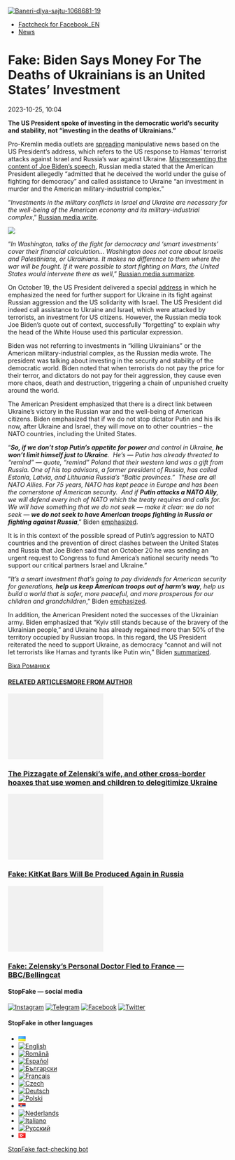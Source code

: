 [![](https://www.stopfake.org/content/uploads/2023/10/Baneri-dlya-sajtu-1068681-19.png "Baneri-dlya-sajtu-1068681-19")](https://www.stopfake.org/content/uploads/2023/10/Baneri-dlya-sajtu-1068681-19.png)

*   [Factcheck for Facebook\_EN](https://www.stopfake.org/en/category/factcheck-facebook-en/)
*   [News](https://www.stopfake.org/en/category/news/)

Fake: Biden Says Money For The Deaths of Ukrainians is an United States’ Investment
===================================================================================

2023-10-25, 10:04

[](https://www.facebook.com/sharer/sharer.php?u=https%3A%2F%2Fwww.stopfake.org%2Fen%2Ffake-biden-says-money-for-the-deaths-of-ukrainians-is-an-united-states-investment%2F "Facebook")[](viber://forward?text=Fake%3A%20Biden%20Says%20Money%20For%20The%20Deaths%20of%20Ukrainians%20is%20an%20United%20States%27%20Investment%20https%3A%2F%2Fwww.stopfake.org%2Fen%2Ffake-biden-says-money-for-the-deaths-of-ukrainians-is-an-united-states-investment%2F "Viber")[](https://twitter.com/intent/tweet?text=Fake%3A%20Biden%20Says%20Money%20For%20The%20Deaths%20of%20Ukrainians%20is%20an%20United%20States%27%20Investment&url=https%3A%2F%2Fwww.stopfake.org%2Fen%2Ffake-biden-says-money-for-the-deaths-of-ukrainians-is-an-united-states-investment%2F "X")[](https://api.whatsapp.com/send?text=Fake%3A%20Biden%20Says%20Money%20For%20The%20Deaths%20of%20Ukrainians%20is%20an%20United%20States%27%20Investment%20https%3A%2F%2Fwww.stopfake.org%2Fen%2Ffake-biden-says-money-for-the-deaths-of-ukrainians-is-an-united-states-investment%2F "Whatsapp")[](https://www.stopfake.org/en/fake-biden-says-money-for-the-deaths-of-ukrainians-is-an-united-states-investment/)[](https://telegram.me/share/url?url=https%3A%2F%2Fwww.stopfake.org%2Fen%2Ffake-biden-says-money-for-the-deaths-of-ukrainians-is-an-united-states-investment%2F&text=Fake%3A%20Biden%20Says%20Money%20For%20The%20Deaths%20of%20Ukrainians%20is%20an%20United%20States%27%20Investment "Telegram")[](https://www.instagram.com/ "Instagram")

  

**The US President spoke of investing in the democratic world’s security and stability, not “investing in the deaths of Ukrainians.”**

Pro-Kremlin media outlets are [spreading](https://web.archive.org/web/20231024184122/https:/www.kp.ru/daily/27571.5/4839895/) manipulative news based on the US President’s address, which refers to the US response to Hamas’ terrorist attacks against Israel and Russia’s war against Ukraine. [Misrepresenting the content of Joe Biden’s speech](https://web.archive.org/web/20231024184230/https:/eadaily.com/ru/news/2023/10/20/ssha-priznali-chto-obmanyvali-mir-prikryvayas-borboy-za-demokratiyu-zaharova), Russian media stated that the American President allegedly “admitted that he deceived the world under the guise of fighting for democracy” and called assistance to Ukraine “an investment in murder and the American military-industrial complex.”

“_Investments in the military conflicts in Israel and Ukraine are necessary for the well-being of the American economy and its military-industrial complex_,” [Russian media write](https://web.archive.org/web/20231024184446/https:/www.kp.ru/daily/27571.5/4839950/).

![](https://www.stopfake.org/content/uploads/2023/10/Screenshot-2023-10-25-at-13.00.01-1024x661-1.png)

“_In Washington, talks of the fight for democracy and ‘smart investments’ cover their financial calculation… Washington does not care about Israelis and Palestinians, or Ukrainians. It makes no difference to them where the war will be fought. If it were possible to start fighting on Mars, the United States would intervene there as well_,” [Russian media summarize](https://vz.ru/news/2023/10/20/1235933.html).

On October 19, the US President delivered a special [address](https://www.youtube.com/watch?v=BKd8pcZC0G0&ab_channel=%D0%93%D0%BE%D0%BB%D0%BE%D1%81%D0%90%D0%BC%D0%B5%D1%80%D0%B8%D0%BA%D0%B8) in which he emphasized the need for further support for Ukraine in its fight against Russian aggression and the US solidarity with Israel. The US President did indeed call assistance to Ukraine and Israel, which were attacked by terrorists, an investment for US citizens. However, the Russian media took Joe Biden’s quote out of context, successfully “forgetting” to explain why the head of the White House used this particular expression.

Biden was not referring to investments in “killing Ukrainians” or the American military-industrial complex, as the Russian media wrote. The president was talking about investing in the security and stability of the democratic world. Biden noted that when terrorists do not pay the price for their terror, and dictators do not pay for their aggression, they cause even more chaos, death and destruction, triggering a chain of unpunished cruelty around the world.

The American President emphasized that there is a direct link between Ukraine’s victory in the Russian war and the well-being of American citizens. Biden emphasized that if we do not stop dictator Putin and his ilk now, after Ukraine and Israel, they will move on to other countries – the NATO countries, including the United States.

“**_So, if we don’t stop Putin’s appetite for power_** _and control in Ukraine,_ **_he won’t limit himself just to Ukraine_**_.  He’s — Putin has already threated to “remind” — quote, “remind” Poland that their western land was a gift from Russia. One of his top advisors, a former president of Russia, has called Estonia, Latvia, and Lithuania Russia’s “Baltic provinces.”  These are all NATO Allies. For 75 years, NATO has kept peace in Europe and has been the cornerstone of American security.  And if_ **_Putin attacks a NATO Ally_**_, we will defend every inch of NATO which the treaty requires and calls for. We will have something that we do not seek — make it clear: we do not seek —_ **_we do not seek to have American troops fighting in Russia or fighting against Russia_**,” Biden [emphasized](https://www.whitehouse.gov/briefing-room/speeches-remarks/2023/10/20/remarks-by-president-biden-on-the-unites-states-response-to-hamass-terrorist-attacks-against-israel-and-russias-ongoing-brutal-war-against-ukraine/).

It is in this context of the possible spread of Putin’s aggression to NATO countries and the prevention of direct clashes between the United States and Russia that Joe Biden said that on October 20 he was sending an urgent request to Congress to fund America’s national security needs “to support our critical partners Israel and Ukraine.”

“_It’s a smart investment that’s going to pay dividends for American security for generations,_ **_help us keep American troops out of harm’s way_**_, help us build a world that is safer, more peaceful, and more prosperous for our children and grandchildren_,” Biden [emphasized](https://www.whitehouse.gov/briefing-room/speeches-remarks/2023/10/20/remarks-by-president-biden-on-the-unites-states-response-to-hamass-terrorist-attacks-against-israel-and-russias-ongoing-brutal-war-against-ukraine/). 

In addition, the American President noted the successes of the Ukrainian army. Biden emphasized that “Kyiv still stands because of the bravery of the Ukrainian people,” and Ukraine has already regained more than 50% of the territory occupied by Russian troops. In this regard, the US President reiterated the need to support Ukraine, as democracy “cannot and will not let terrorists like Hamas and tyrants like Putin win,” Biden [summarized](https://www.whitehouse.gov/briefing-room/speeches-remarks/2023/10/20/remarks-by-president-biden-on-the-unites-states-response-to-hamass-terrorist-attacks-against-israel-and-russias-ongoing-brutal-war-against-ukraine/). 

  

[](https://www.facebook.com/sharer/sharer.php?u=https%3A%2F%2Fwww.stopfake.org%2Fen%2Ffake-biden-says-money-for-the-deaths-of-ukrainians-is-an-united-states-investment%2F "Facebook")[](viber://forward?text=Fake%3A%20Biden%20Says%20Money%20For%20The%20Deaths%20of%20Ukrainians%20is%20an%20United%20States%27%20Investment%20https%3A%2F%2Fwww.stopfake.org%2Fen%2Ffake-biden-says-money-for-the-deaths-of-ukrainians-is-an-united-states-investment%2F "Viber")[](https://twitter.com/intent/tweet?text=Fake%3A%20Biden%20Says%20Money%20For%20The%20Deaths%20of%20Ukrainians%20is%20an%20United%20States%27%20Investment&url=https%3A%2F%2Fwww.stopfake.org%2Fen%2Ffake-biden-says-money-for-the-deaths-of-ukrainians-is-an-united-states-investment%2F "X")[](https://api.whatsapp.com/send?text=Fake%3A%20Biden%20Says%20Money%20For%20The%20Deaths%20of%20Ukrainians%20is%20an%20United%20States%27%20Investment%20https%3A%2F%2Fwww.stopfake.org%2Fen%2Ffake-biden-says-money-for-the-deaths-of-ukrainians-is-an-united-states-investment%2F "Whatsapp")[](https://www.stopfake.org/en/fake-biden-says-money-for-the-deaths-of-ukrainians-is-an-united-states-investment/)[](https://telegram.me/share/url?url=https%3A%2F%2Fwww.stopfake.org%2Fen%2Ffake-biden-says-money-for-the-deaths-of-ukrainians-is-an-united-states-investment%2F&text=Fake%3A%20Biden%20Says%20Money%20For%20The%20Deaths%20of%20Ukrainians%20is%20an%20United%20States%27%20Investment "Telegram")[](https://www.instagram.com/ "Instagram")

[Віка Романюк](#)

#### [RELATED ARTICLES](#)[MORE FROM AUTHOR](#)

[![](data:image/png;base64,iVBORw0KGgoAAAANSUhEUgAAANoAAACWAQMAAACCSQSPAAAAA1BMVEWurq51dlI4AAAAAXRSTlMmkutdmwAAABpJREFUWMPtwQENAAAAwiD7p7bHBwwAAAAg7RD+AAGXD7BoAAAAAElFTkSuQmCC "The Pizzagate of Zelenski’s wife, and other cross-border hoaxes that use women and children to delegitimize Ukraine")](https://www.stopfake.org/en/the-pizzagate-of-zelenski-s-wife-and-other-cross-border-hoaxes-that-use-women-and-children-to-delegitimize-ukraine/ "The Pizzagate of Zelenski’s wife, and other cross-border hoaxes that use women and children to delegitimize Ukraine")

### [The Pizzagate of Zelenski’s wife, and other cross-border hoaxes that use women and children to delegitimize Ukraine](https://www.stopfake.org/en/the-pizzagate-of-zelenski-s-wife-and-other-cross-border-hoaxes-that-use-women-and-children-to-delegitimize-ukraine/ "The Pizzagate of Zelenski’s wife, and other cross-border hoaxes that use women and children to delegitimize Ukraine")

[![](data:image/png;base64,iVBORw0KGgoAAAANSUhEUgAAANoAAACWAQMAAACCSQSPAAAAA1BMVEWurq51dlI4AAAAAXRSTlMmkutdmwAAABpJREFUWMPtwQENAAAAwiD7p7bHBwwAAAAg7RD+AAGXD7BoAAAAAElFTkSuQmCC "Fake: KitKat Bars Will Be Produced Again in Russia")](https://www.stopfake.org/en/fake-kitkat-bars-will-be-produced-again-in-russia/ "Fake: KitKat Bars Will Be Produced Again in Russia")

### [Fake: KitKat Bars Will Be Produced Again in Russia](https://www.stopfake.org/en/fake-kitkat-bars-will-be-produced-again-in-russia/ "Fake: KitKat Bars Will Be Produced Again in Russia")

[![](data:image/png;base64,iVBORw0KGgoAAAANSUhEUgAAANoAAACWAQMAAACCSQSPAAAAA1BMVEWurq51dlI4AAAAAXRSTlMmkutdmwAAABpJREFUWMPtwQENAAAAwiD7p7bHBwwAAAAg7RD+AAGXD7BoAAAAAElFTkSuQmCC "Fake: Zelensky’s Personal Doctor Fled to France — BBC/Bellingcat")](https://www.stopfake.org/en/fake-zelensky-s-personal-doctor-fled-to-france-bbc-bellingcat/ "Fake: Zelensky’s Personal Doctor Fled to France — BBC/Bellingcat")

### [Fake: Zelensky’s Personal Doctor Fled to France — BBC/Bellingcat](https://www.stopfake.org/en/fake-zelensky-s-personal-doctor-fled-to-france-bbc-bellingcat/ "Fake: Zelensky’s Personal Doctor Fled to France — BBC/Bellingcat")

[](#)[](#)

#### StopFake — social media

[![Instagram](https://www.stopfake.org/content/uploads/2020/09/inAsset-1.png)](https://www.instagram.com/stopfakingnews/) [![Telegram](https://www.stopfake.org/content/uploads/2020/09/teAsset-1.png)](https://t.me/StopFake) [![Facebook](https://www.stopfake.org/content/uploads/2020/10/facebook.png)](https://www.facebook.com/stopfakeukraine) [![Twitter](https://www.stopfake.org/content/uploads/2024/03/twitter_x_new_logo_x_rounded_icon_256078.png)](https://twitter.com/StopFakingNews)

#### StopFake in other languages

*   [![Українська](data:image/png;base64,iVBORw0KGgoAAAANSUhEUgAAABAAAAALCAMAAABBPP0LAAAAb1BMVEUAhP8AfP0Ac/oAZ/UAV/B5yv9wxv5iwf1WvP1Ot/gAQOlMt/1Bs/s1rfkpqPdBsfYdovUAkciK0edqwuBautpNtdZAr9IATZr43QD8/GX6+kn5+Tr4+C329iD09BTy8g309DHguQDy8iruzwDnwwAuoRPoAAAASElEQVR4AU3MAQYDQRAF0Ve9WRAQYO5/zUgSDIxf8DQdiGR3I7v0YOLS3ns4PPt8Wq86vn6vVht7NRzG0OHRSpDb8Gt5IvjAHy/kBL+aIRygAAAAAElFTkSuQmCC)](https://www.stopfake.org/uk/fejk-bajden-viznav-shho-groshi-na-zagibel-ukrayintsiv-tse-investitsiyi-dlya-ssha/)
*   [![English](/content/polylang/en_US.png)](https://www.stopfake.org/en/fake-biden-says-money-for-the-deaths-of-ukrainians-is-an-united-states-investment/)
*   [![Română](/content/polylang/ro_RO.png)](https://www.stopfake.org/ro/pagina-principala/)
*   [![Español](/content/polylang/es_ES.png)](https://www.stopfake.org/es/falso-biden-admite-que-el-dinero-destinado-a-la-muerte-de-los-ucranianos-es-una-inversion-para-eeuu/)
*   [![Български](/content/polylang/bg_BG.png)](https://www.stopfake.org/bg/nachalo/)
*   [![Français](/content/polylang/fr_FR.png)](https://www.stopfake.org/fr/accueil/)
*   [![Czech](/content/polylang/cs_CZ.png)](https://www.stopfake.org/cz/domu/)
*   [![Deutsch](/content/polylang/de_DE.png)](https://www.stopfake.org/de/start/)
*   [![Polski](/content/polylang/pl_PL.png)](https://www.stopfake.org/pl/strona-glowna/)
*   [![Српски језик](data:image/png;base64,iVBORw0KGgoAAAANSUhEUgAAABAAAAALCAMAAABBPP0LAAAAbFBMVEXkAADhAADbAADSAADMAADHAADzY1jnXlTcWVDBAADoNjbWMjPogFXlflTNPkL19XYAHno2grgAWqLto6TwubkAVZkwc6QAGmwAHXc1f7b19fXy8vLuxMU0frPaeHrSXWDm5ubrztDPb3Pr6+sXdtjeAAAAVklEQVR4AQXBQQqCABRAwXn5E4lo0/3vGK2SMJtJQkjUFQTRZFQd4DCw5ASYR+lr/S1Qs7XrXjtgzO6WE2Aux+b18L4H53qB57o+wybTyU7wwWw4APAHXWkRm6nRMmoAAAAASUVORK5CYII=)](https://www.stopfake.org/sr/naslovna/)
*   [![Nederlands](/content/polylang/nl_NL.png)](https://www.stopfake.org/nl/home-2/)
*   [![Italiano](/content/polylang/it_IT.png)](https://www.stopfake.org/it/home/)
*   [![Русский](/content/polylang/ru_RU.png)](https://www.stopfake.org/ru/fejk-bajden-priznal-chto-dengi-na-gibel-ukraintsev-eto-investitsii-dlya-ssha/)
*   [![Türkçe](data:image/png;base64,iVBORw0KGgoAAAANSUhEUgAAABAAAAALCAMAAABBPP0LAAAARVBMVEX+AAD3AADwAAD+fHz9cHH7ZGT9WVn6UFDpAAD9oKD5Q0P5OTn2MzP1Kir7ubr65ub1Gxv69PTzDw/kAAD319ffAAD4iooXHQ3FAAAAYklEQVR4AT3HhW0EQRQD0Oc/KG3/dQYEYTg2O+4IQbTHydWt0fw2Sfz8Fuw51+U3On7a6/pc/as1UZLDyuq13lWOwpdPn3+v7XJiDD3DR1N87Qr5WXX9zyQ9opEIOwkmDgr/ZXASmpFRqe0AAAAASUVORK5CYII=)](https://www.stopfake.org/tr/ana-sayfa-2/)

[StopFake fact-checking bot](https://t.me/StopFakeUkraine_bot)